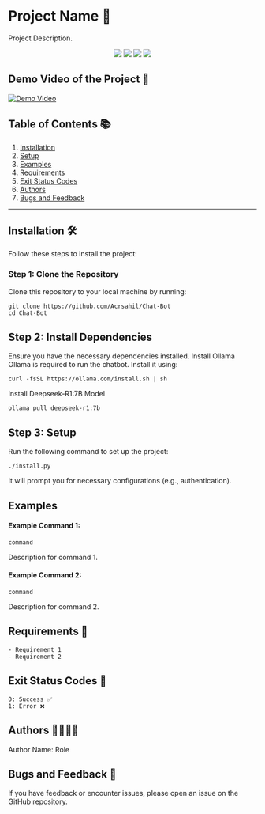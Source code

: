 # Project Name 🚀

Project Description.

<p align="center">
  <a href="https://github.com/Acrsahil/Chat-Bot/graphs/contributors"><img src="https://img.shields.io/github/contributors/Acrsahil/Chat-Bot?style=for-the-badge" /></a>
  <a href="https://github.com/Acrsahil/Chat-Bot/stargazers"><img src="https://img.shields.io/github/stars/Acrsahil/Chat-Bot?style=for-the-badge" /></a>
  <a href="https://github.com/Acrsahil/Chat-Bot/forks"><img src="https://img.shields.io/github/stars/Acrsahil/Chat-Bot?style=for-the-badge" /></a>
  <a href="https://github.com/Acrsahil/Chat-Bot/blob/main/LICENSE"><img src="https://img.shields.io/github/license/Acrsahil/Chat-Bot?style=for-the-badge&color=purple" /></a>
</p>


## Demo Video of the Project 🎥

[![Demo Video](https://github.com/Acrsahil/Chat-Bot/blob/main/demopj-ezgif.com-video-to-gif-converter(1).gif)](https://www.youtube.com/watch?v=2UxtNERVafM)




## Table of Contents 📚

1. [Installation](#installation-%EF%B8%8F)
2. [Setup](#setup)
3. [Examples](#examples)
4. [Requirements](#requirements-)
5. [Exit Status Codes](#exit-status-codes-)
6. [Authors](#authors-)
7. [Bugs and Feedback](#bugs-and-feedback-)

---

## Installation 🛠

Follow these steps to install the project:

### Step 1: Clone the Repository

Clone this repository to your local machine by running:

    git clone https://github.com/Acrsahil/Chat-Bot
    cd Chat-Bot

## Step 2: Install Dependencies

Ensure you have the necessary dependencies installed.
Install Ollama
Ollama is required to run the chatbot. Install it using:

    curl -fsSL https://ollama.com/install.sh | sh
Install Deepseek-R1:7B Model
      
    ollama pull deepseek-r1:7b

## Step 3: Setup

Run the following command to set up the project:

    ./install.py

It will prompt you for necessary configurations (e.g., authentication).

## Examples

#### Example Command 1:

    command

Description for command 1.

#### Example Command 2:

    command

Description for command 2.

## Requirements 📌

    - Requirement 1
    - Requirement 2

## Exit Status Codes 🚦

    0: Success ✅
    1: Error ❌

## Authors 👨‍💻👩‍💻

Author Name: Role

## Bugs and Feedback 🐞

If you have feedback or encounter issues, please open an issue on the GitHub repository.

